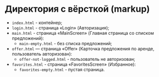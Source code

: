 # Директория с вёрсткой (markup)

* `index.html` - контейнер;
* `login.html` - страница «Login» (Авторизация);
* `main.html` - страница «MainScreen» (Главная страница со списком предложений):
   * `main-empty.html` - без списка предложений;
* `offer.html` — страница «Offer» (Карточка предложения по аренде, пользователь авторизован):
   * `offer-not-logged.html` - пользователь не авторизован;
* `favorites.html` - страница «FavoritesScreen» (Избранное):
   * `favorites-empty.html` - пустая страница.
